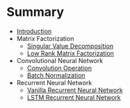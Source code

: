# Summary

* [Introduction](introduction.md)
* Matrix Factorization
  * [Singular Value Decomposition](/matrix_factorization/singular_value_decomposition.md)
  * [Low Rank Matrix Factorization](/matrix_factorization/low_rank_matrix_factorization.md)
* Convolutional Neural Network
  * [Convolution Operation](/convolutional_neural_network/convolution_operation.md)
  * [Batch Normalization](/convolutional_neural_network/batch_normalization.md)
* Recurrent Neural Network
  * [Vanilla Recurrent Neural Network](/recurrent_neural_network/recurrent_neural_networks.md)
  * [LSTM Recurrent Neural Network](/recurrent_neural_network/long_short_term_memory.md)
